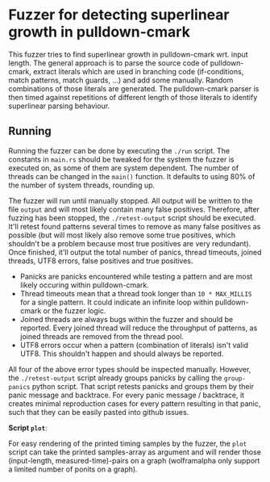 # Fuzzer for detecting superlinear growth in pulldown-cmark

This fuzzer tries to find superlinear growth in pulldown-cmark wrt. input length.
The general approach is to parse the source code of pulldown-cmark, extract
literals which are used in branching code (if-conditions, match patterns,
match guards, …) and add some manually.
Random combinations of those literals are generated.
The pulldown-cmark parser is then timed against repetitions of different length
of those literals to identify superlinear parsing behaviour.

## Running

Running the fuzzer can be done by executing the `./run` script.
The constants in `main.rs` should be tweaked for the system the fuzzer is
executed on, as some of them are system dependent.
The number of threads can be changed in the `main()` function.
It defaults to using 80% of the number of system threads, rounding up.

The fuzzer will run until manually stopped.
All output will be written to the file `output` and will most likely contain
many false positives.
Therefore, after fuzzing has been stopped, the `./retest-output` script should
be executed.
It'll retest found patterns several times to remove as many false positives as
possible (but will most likely also remove some true positives, which shouldn't
be a problem because most true positives are very redundant).
Once finished, it'll output the total number of panics, thread timeouts, joined
threads, UTF8 errors, false positives and true positives.

* Panicks are panicks encountered while testing a pattern and are most likely
occuring within pulldown-cmark.
* Thread timeouts mean that a thread took longer than `10 * MAX_MILLIS` for a
single pattern.
  It could indicate an infinite loop within pulldown-cmark or the fuzzer logic.
* Joined threads are always bugs within the fuzzer and should be reported.
  Every joined thread will reduce the throughput of patterns, as joined threads
  are removed from the thread pool.
* UTF8 errors occur when a pattern (combination of literals) isn't valid UTF8.
  This shouldn't happen and should always be reported.

All four of the above error types should be inspected manually.
However, the `./retest-output` script already groups panicks by calling the
`group-panics` python script.
That script retests panicks and groups them by their panic message and backtrace.
For every panic message / backtrace, it creates minimal reproduction cases
for every pattern resulting in that panic, such that they can be easily pasted
into github issues.

**Script `plot`**:

For easy rendering of the printed timing samples by the fuzzer, the `plot`
script can take the printed samples-array as argument and will render
those (input-length, measured-time)-pairs on a graph
(wolframalpha only support a limited number of ponits on a graph).
